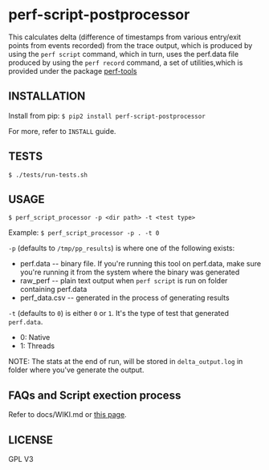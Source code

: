 # perf-script-postprocessor

This calculates delta (difference of timestamps from various
entry/exit points from events recorded) from the trace output,
which is produced by using the `perf script` command, which in turn,
uses the perf.data file produced by using the `perf record` command,
a set of utilities,which is provided under the package [perf-tools](https://github.com/brendangregg/perf-tools)

## INSTALLATION

Install from pip: `$ pip2 install perf-script-postprocessor`

For more, refer to `INSTALL` guide. 

## TESTS

`$ ./tests/run-tests.sh`

## USAGE

```$ perf_script_processor -p <dir path> -t <test type>```

Example: ```$ perf_script_processor -p . -t 0```

`-p` (defaults to `/tmp/pp_results`) is where one of the following exists:

- perf.data -- binary file. If you're running this tool on perf.data, make sure
		you're running it from the system where the binary was generated
- raw_perf -- plain text output when `perf script` is run on folder containing perf.data
- perf_data.csv -- generated in the process of generating results

`-t` (defaults to `0`) is either `0` or `1`. It's the type of test that generated `perf.data`.

- 0: Native
- 1: Threads

NOTE: The stats at the end of run, will be stored in `delta_output.log` in folder where you've generate the output.

## FAQs and Script exection process

Refer to docs/WIKI.md or [this page](https://github.com/arcolife/perf-script-postprocessor/wiki).

## LICENSE

GPL V3